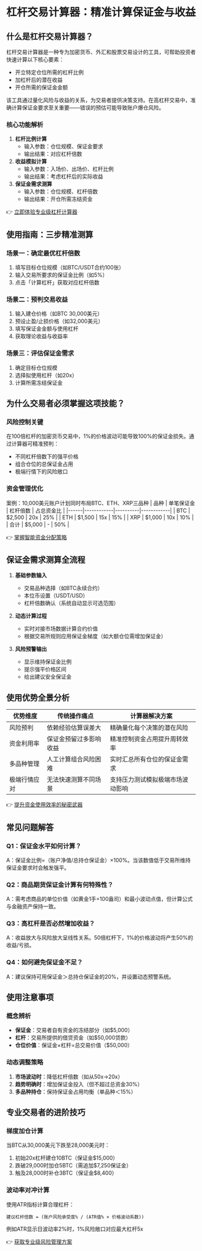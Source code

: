 # 杠杆交易计算器：精准计算保证金与收益

## 什么是杠杆交易计算器？

杠杆交易计算器是一种专为加密货币、外汇和股票交易设计的工具，可帮助投资者快速计算以下核心要素：
- 开立特定仓位所需的杠杆比例
- 加杠杆后的潜在收益
- 开仓所需的保证金金额

该工具通过量化风险与收益的关系，为交易者提供决策支持。在高杠杆交易中，准确计算保证金要求至关重要——错误的预估可能导致账户爆仓风险。

### 核心功能解析
1. **杠杆比例计算**
   - 输入参数：仓位规模、保证金要求
   - 输出结果：对应杠杆倍数
2. **收益模拟计算**
   - 输入参数：入场价、出场价、杠杆比例
   - 输出结果：考虑杠杆后的实际收益
3. **保证金需求测算**
   - 输入参数：仓位规模、杠杆倍数
   - 输出结果：开仓所需冻结资金

👉 [立即体验专业级杠杆计算器](https://bit.ly/okx_welcome)

## 使用指南：三步精准测算

### 场景一：确定最优杠杆倍数
1. 填写目标仓位规模（如BTC/USDT合约100张）
2. 输入交易所要求的保证金比例（如5%）
3. 点击「计算杠杆」获取对应杠杆倍数

### 场景二：预判交易收益
1. 输入建仓价格（如BTC 30,000美元）
2. 预设止盈/止损价格（如32,000美元）
3. 填写保证金金额与使用杠杆
4. 获取理论收益与收益率

### 场景三：评估保证金需求
1. 确定目标仓位规模
2. 选择拟使用杠杆（如20x）
3. 计算所需冻结保证金

## 为什么交易者必须掌握这项技能？

### 风险控制关键
在100倍杠杆的加密货币交易中，1%的价格波动可能导致100%的保证金损失。通过计算器可精准预判：
- 不同杠杆倍数下的强平价格
- 组合仓位的总保证金占用
- 极端行情下的风险敞口

### 资金管理优化
案例：10,000美元账户计划同时布局BTC、ETH、XRP三品种
| 品种 | 单笔保证金 | 杠杆倍数 | 占总资金比 |
|------|------------|----------|------------|
| BTC  | $2,500     | 20x      | 25%        |
| ETH  | $1,500     | 15x      | 15%        |
| XRP  | $1,000     | 10x      | 10%        |
| 合计 | $5,000     | -        | 50%        |

👉 [掌握智能资金分配策略](https://bit.ly/okx_welcome)

## 保证金需求测算全流程

1. **基础参数输入**
   - 交易品种选择（如BTC永续合约）
   - 本位币设置（USDT/USD）
   - 杠杆倍数确认（系统自动显示可选范围）

2. **动态计算过程**
   - 实时对接市场数据计算合约价值
   - 根据交易所规则应用保证金梯度（如大额仓位需增加保证金）

3. **风险预警输出**
   - 显示维持保证金比例
   - 提示强平价格区间
   - 给出建议安全保证金

## 使用优势全景分析

| 优势维度       | 传统操作痛点                | 计算器解决方案                     |
|----------------|---------------------------|----------------------------------|
| 风险预判       | 依赖经验估算误差大          | 精确量化每个决策的潜在风险         |
| 资金利用率     | 保证金预留过多影响收益      | 精准控制资金占用提升周转效率       |
| 多品种管理     | 人工计算组合风险困难        | 实时汇总所有仓位的保证金需求       |
| 极端行情应对   | 无法快速测算不同场景        | 支持压力测试模拟极端市场波动影响   |

👉 [提升资金使用效率的秘密武器](https://bit.ly/okx_welcome)

## 常见问题解答

### Q1：保证金水平如何计算？
A：保证金比例=（账户净值/总持仓保证金）×100%。当该数值低于交易所维持保证金要求时会触发强平。

### Q2：商品期货保证金计算有何特殊性？
A：需考虑商品的单位价值（如黄金1手=100盎司）和最小波动点值，但计算公式与金融资产保持一致。

### Q3：高杠杆是否必然增加收益？
A：收益放大与风险放大呈线性关系。50倍杠杆下，1%的价格波动将产生50%的收益/亏损。

### Q4：如何避免保证金不足？
A：建议保持可用保证金＞总持仓保证金的20%，并设置动态预警系统。

## 使用注意事项

### 概念辨析
- **保证金**：交易者自有资金的冻结部分（如$5,000）
- **杠杆**：交易所提供的借贷资金（如$50,000贷款）
- **仓位价值**：保证金×杠杆=总交易价值（$50,000）

### 动态调整策略
1. **市场波动时**：降低杠杆倍数（如从50x→20x）
2. **趋势明确时**：增加保证金投入（但不超过总资金30%）
3. **多品种持仓**：保持保证金占用均衡（单品种＜15%）

## 专业交易者的进阶技巧

### 梯度加仓计算
当BTC从30,000美元下跌至28,000美元时：
1. 初始20x杠杆建仓10BTC（保证金$15,000）
2. 跌破29,000时加仓5BTC（需追加$7,250保证金）
3. 触及28,000时补仓3BTC（保证金$8,400）

### 波动率对冲计算
使用ATR指标计算合理杠杆：
```
建议杠杆倍数 = (账户风险承受度% / (ATR值% × 价格波动系数))
```
例如ATR显示日波动率2%时，1%风险敞口对应最大杠杆5x

👉 [获取专业级风险管理方案](https://bit.ly/okx_welcome)